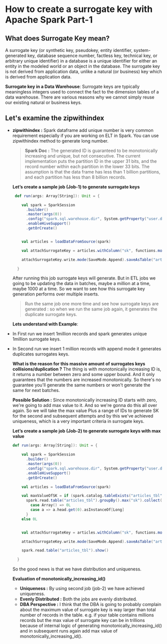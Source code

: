 # How to create a surrogate key with Apache Spark Part-1

## What does Surrogate Key mean?

 A surrogate key (or synthetic key, pseudokey, entity identifier, system-generated key, database sequence number, factless key, technical key, or arbitrary unique identifier) in a database is a unique identifier for either an entity in the modeled world or an object in the database. The surrogate key is not derived from application data, unlike a natural (or business) key which is derived from application data.
 
 **Surrogate key in a Data Warehouse**: Surrogate keys are typically meaningless integers used to connect the fact to the dimension tables of a data warehouse. There are various reasons why we cannot simply reuse our existing natural or business keys.

## Let's examine the zipwithindex 

 - **zipwithindex :** Spark dataframe add unique number is very common requirement especially if you are working on ELT in Spark. You can use zipwithindex method to generate long number.
 
 

	>  **Spark Doc :** The generated ID is guaranteed to be monotonically increasing and unique, but not consecutive. The current implementation puts the partition ID in the upper 31 bits, and the record number within each partition in the lower 33 bits. The assumption is that the data frame has less than 1 billion partitions, and each partition has less than 8 billion records.
	
	
	
	**Let’s create a sample job (Job-1) to generate surrogate keys**
	
	```scala
	 def run(args: Array[String]): Unit = {

	    val spark = SparkSession
	      .builder()
	      .master(args(0))
	      .config("spark.sql.warehouse.dir", System.getProperty("user.dir") + "/spark-warehouse")
	      .enableHiveSupport()
	      .getOrCreate()


	    val articles = loadDataFromSource(spark)

	    val attachSurrogateKey = articles.withColumn("sk", functions.monotonically_increasing_id())

	    attachSurrogateKey.write.mode(SaveMode.Append).saveAsTable("articles_tbl")

	  }

	```
	After running this job surrogate keys will generate. But in ETL jobs we going to be updating the data in batches, maybe a million at a time, maybe 1000 at a time. So we want to see how this surrogate key generation performs over multiple inserts.

	> Run the same job one more time and see how surrogate keys are generated : so when we run the same job again, it generates the duplicate surrogate keys.

	**Lets understand with Example**: 
	

 - In First run we insert 1million records and spark generates unique 1million surrogate keys.
 - In Second run we insert 1 million records with append mode it generates duplicates surrogates keys.
 
	**What is the reason for this massive amount of surrogates keys collisions/duplication ?**
	The thing is with monotonically increasing ID is, it returns a number between zero and some upper bound. And it only guarantees that the numbers are increased monotonically. So there's no guarantee you'll generate the same numbers or won't generate the same for next batches.

	**Possible Solution :** Since monotonically increasing ID starts with zero, we're going to add max value to it. And so we're gonna do this all over again. So we will take the max value Plus a range of IDs to generate SK for the second and subsequent attempts and by this we've achieved uniqueness, which is a very important criteria in surrogate keys.
	
 
	 **Let’s create a sample job (Job-2) to generate surrogate keys with max value**
	```scala
	def run(args: Array[String]): Unit = {

	    val spark = SparkSession
	      .builder()
	      .master(args(0))
	      .config("spark.sql.warehouse.dir", System.getProperty("user.dir") + "/spark-warehouse")
	      .enableHiveSupport()
	      .getOrCreate()

	    val articles = loadDataFromSource(spark)

	    val maxValueOfSK = if (spark.catalog.tableExists("articles_tbl"))
	      spark.read.table("articles_tbl").groupBy().max("sk").collect() match {
	        case Array() => 0L
	        case a => a.head.get(0).asInstanceOf[Long]
	      }
	    else 0L


	    val attachSurrogateKey = articles.withColumn("sk", functions.monotonically_increasing_id().+(maxValueOfSK))

	    attachSurrogateKey.write.mode(SaveMode.Append).saveAsTable("articles_tbl")

	    spark.read.table("articles_tbl").show()

	  }
	```
	 So the good news is that we have distribution and uniqueness. 

	**Evaluation of monotonically_increasing_id()**
	

	 - **Uniqueness :** By using second job (job-2) we have achieved uniqueness.
	 - **Evenly Distributed :** Both the jobs are evenly distributed.
	 - **DBA Perspective :** I think that the DBA is going to probably complain about the maximum value of surrogate key is way larger than total number of records in the table. e.g. if your table contains millions records but the max value of surrogate key can be in trillions because of internal logic of generating monotonically_increasing_id() and in subsequent runs again add max value of monotonically_increasing_id().   
<!--stackedit_data:
eyJoaXN0b3J5IjpbLTg1MTA4MDg1NSwtMTk3NTY4MTUzNCwtMj
AzNTgyMDM0NiwtNDUzODQ2MjY0LC0xODA4MzMxMTk0LDY1OTI1
Njk5NiwxMTk2MTIyMjAsLTEzNDE4NzMyMjEsMjExNDk4MTIyOS
wxNzc3NTA3OTI0LDI2NzEzNjM5LDE5MzcwNTU4OTYsMzUxMjM2
NDQ0LC0xMjc5MDMwMDY5LDM2MzA0OTI5NSwtMjEyMjQ1ODEwMi
wtOTA5Nzc0MzEwLDExNDc2NTQ4MywtNTU4OTA4MDc3LC0xMDQ4
NDc1OTQ1XX0=
-->